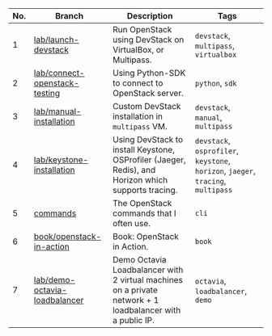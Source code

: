 |No.|Branch|Description|Tags|
|-|-|-|-|
|1|[lab/launch-devstack](https://github.com/cuongpiger/openstack/tree/lab/launch-devstack)|Run OpenStack using DevStack on VirtualBox, or Multipass.|`devstack`, `multipass`, `virtualbox`|
|2|[lab/connect-openstack-testing](https://github.com/cuongpiger/openstack/tree/lab/connect-openstack-testing)|Using Python-SDK to connect to OpenStack server.|`python`, `sdk`|
|3|[lab/manual-installation](https://github.com/cuongpiger/openstack/tree/lab/manual-installation)|Custom DevStack installation in `multipass` VM.|`devstack`, `manual`, `multipass`|
|4|[lab/keystone-installation](https://github.com/cuongpiger/openstack/tree/lab/keystone-installation)|Using DevStack to install Keystone, OSProfiler (Jaeger, Redis), and Horizon which supports tracing.|`devstack`, `osprofiler`, `keystone`, `horizon`, `jaeger`, `tracing`, `multipass`|
|5|[commands](https://github.com/cuongpiger/openstack/blob/commands/README.md)|The OpenStack commands that I often use.|`cli`|
|6|[book/openstack-in-action](https://github.com/cuongpiger/openstack/tree/book/openstack-in-action)|Book: OpenStack in Action.|`book`|
|7|[lab/demo-octavia-loadbalancer](https://github.com/cuongpiger/openstack/tree/lab/demo-octavia-loadbalancer)|Demo Octavia Loadbalancer with 2 virtual machines on a private network + 1 loadbalancer with a public IP.|`octavia`, `loadbalancer`, `demo`|